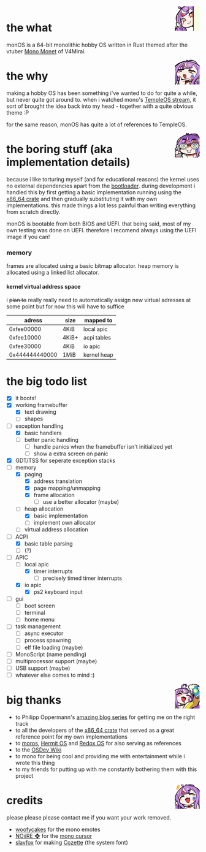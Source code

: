<img width="64" align="right" src="https://github.com/Fisch03/monOS/blob/master/img/mono_peek.png" />

# the what
monOS is a 64-bit monolithic hobby OS written in Rust themed after the vtuber [Mono Monet](https://www.youtube.com/@MonoMonet) of V4Mirai.

<img width="64" align="right" src="https://github.com/Fisch03/monOS/blob/master/img/mono_hmm.png" />

# the why
making a hobby OS has been something i've wanted to do for quite a while, but never quite got around to.
when i watched mono's [TempleOS stream](https://www.youtube.com/watch?v=xhbR5h6lw98), it sort of brought the idea back into my head - together with a quite obvious theme :P

for the same reason, monOS has quite a lot of references to TempleOS.

<img width="64" align="right" src="https://github.com/Fisch03/monOS/blob/master/img/mono_nerd.png" />

# the boring stuff (aka implementation details)
because i like torturing myself (and for educational reasons) the kernel uses no external dependencies apart from the [bootloader](https://github.com/rust-osdev/bootloader).
during development i handled this by first getting a basic implementation running using the [x86_64 crate](https://github.com/rust-osdev/x86_64) and then gradually substituting it with my own implementations.
this made things a lot less painful than writing everything from scratch directly.

monOS is bootable from both BIOS and UEFI. that being said, most of my own testing was done on UEFI. therefore i recomend always using the UEFI image if you can!

### memory
frames are allocated using a basic bitmap allocator. heap memory is allocated using a linked list allocator.

#### kernel virtual address space
i ~~plan to~~ really really need to automatically assign new virtual adresses at some point but for now this will have to suffice

| adress         | size  | mapped to   |
| -------------- | ----- | ----------- |
| 0xfee00000     | 4KiB  | local apic  |
| 0xfee10000     | 4KiB+ | acpi tables |
| 0xfee30000     | 4KiB  | io apic     |
| 0x444444440000 | 1MiB  | kernel heap |

# the big todo list
- [x] it boots!
- [x] working framebuffer
  - [x] text drawing
  - [ ] shapes
- [ ] exception handling
  - [x] basic handlers 
  - [ ] better panic handling
    - [ ] handle panics when the framebuffer isn't initialized yet
    - [ ] show a extra screen on panic
- [x] GDT/TSS for seperate exception stacks
- [ ] memory
  - [x] paging 
    - [x] address translation
    - [x] page mapping/unmapping
    - [x] frame allocation
      - [ ] use a better allocator (maybe)
  - [ ] heap allocation
    - [x] basic implementation
    - [ ] implement own allocator
  - [ ] virtual address allocation
- [ ] ACPI
  - [x] basic table parsing
  - [ ] (?)
- [ ] APIC
  - [ ] local apic
    - [x] timer interrupts
      - [ ] precisely timed timer interrupts
  - [x] io apic
    - [x] ps2 keyboard input
- [ ] gui
  - [ ] boot screen 
  - [ ] terminal
  - [ ] home menu
- [ ] task management
  - [ ] async executor
  - [ ] process spawning
  - [ ] elf file loading (maybe)
- [ ] MonoScript (name pending) 
- [ ] multiprocessor support (maybe)
- [ ] USB support (maybe)
- [ ] whatever else comes to mind :)

<img width="64" align="right" src="https://github.com/Fisch03/monOS/blob/master/img/mono_cheers.png" />

# big thanks
- to Philipp Oppermann's [amazing blog series](https://os.phil-opp.com/) for getting me on the right track
- to all the developers of the [x86_64 crate](https://github.com/rust-osdev/x86_64) that served as a great reference point for my own implementations
- to [moros](https://github.com/vinc/moros), [Hermit OS](https://github.com/hermit-os) and [Redox OS](https://www.redox-os.org/) for also serving as references
- to the [OSDev Wiki](https://wiki.osdev.org)
- to mono for being cool and providing me with entertainment while i wrote this thing
- to my friends for putting up with me constantly bothering them with this project

<img width="64" align="right" src="https://github.com/Fisch03/monOS/blob/master/img/mono_smile.png" />

# credits
please please please contact me if you want your work removed.
- [woofycakes](https://x.com/woofycakes) for the mono emotes
- [NOiiRE ❖](https://noiire.carrd.co/) for the [mono cursor](https://x.com/noiireism/status/1736755359308792252)
- [slavfox](https://github.com/slavfox) for making [Cozette](https://github.com/slavfox/Cozette) (the system font)
